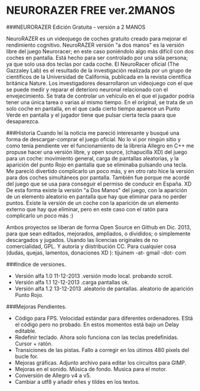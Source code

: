 NEURORAZER FREE ver.2MANOS
==========================
###NEURORAZER Edición Gratuita - versión a 2 MANOS

NeuroRAZER es un videojuego de coches gratuito creado para mejorar el rendimiento cognitivo. 
NeuroRAZER versión "a dos manos" es la versión libre del juego Neuroracer; en este caso poniéndolo algo más difícil con dos coches en pantalla. Está hecho para ser controlado por una sóla persona; ya que solo usa dos teclas por cada coche.
El NeuroRacer oficial (The Gazzaley Lab) es el resultado de la investigación realizada por un grupo de científicos de la Universidad de California, publicada en la revista científica británica Nature. Los investigadores desarrollaron un videojuego con el que se puede medir y reparar el deterioro neuronal relacionado con el envejecimiento. Se trata de controlar un vehículo en el que el jugador podría tener una única tarea o varias al mismo tiempo. En el original, se trata de un solo coche en pantalla, en el que cada cierto tiempo aparece un Punto Verde en pantalla y el jugador tiene que pulsar cierta tecla paara que desaparezca.

###Historia
Cuando leí la noticia me pareció interesante y busqué una forma de descargar-comprar el juego oficial. No lo vi por ningún sitio y como tenía pendiente ver el funcionamiento de la librería Allegro en C++ me propuse hacer una versión libre, y open source, (chapucilla  XD) del juego para un coche: movimiento general, carga de pantallas aleatorias, y la aparición del punto Rojo en pantalla que se eliminaba pulsando una tecla.  Me parecíó divertido complicarlo un poco más, y en otro rato hice la versión para dos coches simultáneos por pantalla. También fue porque me acordé del juego que se usa para conseguir el permiso de conducir en España. XD
De esta forma existe la versión "a Dos Manos" del juego, con la aparición de un elemento aleatorio en pantalla que hay que eliminar para no perder puntos. Existe la versión de un coche con la aparición de un elemento externo que hay que eliminar, pero en este caso con el ratón para complicarlo un poco más :)

Ambos proyectos se liberan de forma Open Source en Github en Dic. 2013, para que sean editados, mejorados, ampliados, o divididos; o simplemente descargados y jugados. Usando las licencias originales de no comercialidad, GPL. Y autoría y diistribución CC. Para cualquier cosa (dudas, quejas, lamentos, donaciones XD ): tijuinem -at- gmail -dot- com  


###Indice de versiones.
* Versión alfa 1.0  11-12-2013  .versión modo local. probando scroll.
* Versión alfa 1.1  12-12-2013  .carga pantallas ok.                                   
* Versión alfa 1.2  13-12-2013  .aleatorio de pantallas. aleatorio de aparición Punto Rojo.


###Mejoras Pendientes.
* Código para FPS. Velocidad estándar para diferentes ordenadores. EStá el código pero no probado. En estos momentos está bajo un Delay editable. 
* Redefinir teclado. Ahora solo funciona con las teclas predefinidas. Cursor + ratón.
* Transiciones de las pistas. Fallo a corregir en los útimos 480 pixels del bucle for.
* Mejoras gráficas. Adjunto archivo para editar los circuitos para GIMP.
* Mejoras en el sonido. Música de fondo. Musica para el motor. 
* Conversión de Allegro v4 a v5. 
* Cambiar a utf8 y añadir eñes y tildes en los textos.
